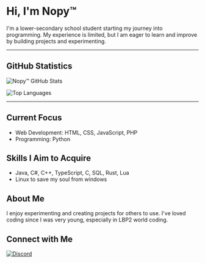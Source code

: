 # Hi, I'm Nopy™

I'm a lower-secondary school student starting my journey into programming. My experience is limited, but I am eager to learn and improve by building projects and experimenting.

---

## GitHub Statistics

![Nopy™ GitHub Stats](https://github-readme-stats.vercel.app/api?username=Nopy327&show_icons=false&theme=onedark&title_color=00ff00&text_color=ffffff&bg_color=0d1117)

![Top Languages](https://github-readme-stats.vercel.app/api/top-langs/?username=Nopy327&layout=compact&theme=onedark&title_color=00ff00&text_color=ffffff&bg_color=0d1117)

---

## Current Focus
- Web Development: HTML, CSS, JavaScript, PHP  
- Programming: Python  

## Skills I Aim to Acquire
- Java, C#, C++, TypeScript, C, SQL, Rust, Lua  
- Linux to save my soul from windows

## About Me
I enjoy experimenting and creating projects for others to use. I've loved coding since I was very young, especially in LBP2 world coding.

## Connect with Me
[![Discord](https://img.shields.io/badge/-Discord-7289DA?style=flat&logo=discord&logoColor=white)](https://discord.com/users/746400424722038858)
